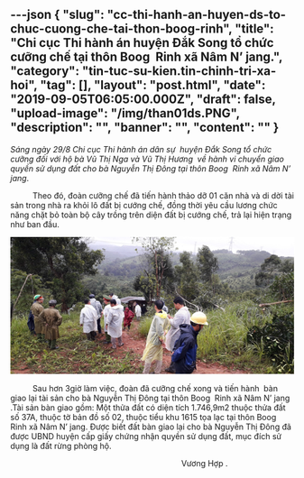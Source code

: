 ---json
{
    "slug": "cc-thi-hanh-an-huyen-ds-to-chuc-cuong-che-tai-thon-boog-rinh",
    "title": "Chi cục Thi hành án huyện Đắk Song tổ chức cưỡng chế tại thôn Boog  Rinh xã Nâm N’ jang.",
    "category": "tin-tuc-su-kien.tin-chinh-tri-xa-hoi",
    "tag": [],
    "layout": "post.html",
    "date": "2019-09-05T06:05:00.000Z",
    "draft": false,
    "upload-image": "/img/than01ds.PNG",
    "description": "",
    "banner": "",
    "__content__": ""
}
---
<p><em>S&aacute;ng ng&agrave;y 29/8 Chi cục Thi h&agrave;nh &aacute;n d&acirc;n sự&nbsp; huyện Đắk Song tổ chức cưỡng đối với hộ b&agrave; Vũ Thị Nga v&agrave; Vũ Thị Hương &nbsp;về h&agrave;nh vi chuyển giao quyền sử dụng đất cho b&agrave; Nguyễn Thị Đ&ocirc;ng tại th&ocirc;n Boog&nbsp; Rinh x&atilde; N&acirc;m N&rsquo; jang</em>.</p>

<p>&nbsp;&nbsp;&nbsp;&nbsp;&nbsp;&nbsp;&nbsp;&nbsp;&nbsp; Theo đ&oacute;, đo&agrave;n cưỡng chế đ&atilde; tiến h&agrave;nh thảo dỡ 01 căn nh&agrave; v&agrave; di dời t&agrave;i sản trong nh&agrave; ra khỏi l&ocirc; đất bị cướng chế, đồng thời y&ecirc;u cầu lương chức năng chặt bỏ to&agrave;n bộ c&acirc;y trồng tr&ecirc;n diện đất bị cướng chế, trả lại hiện trạng như ban đầu.</p>

<p><img alt="" src="/img/than01ds.PNG" /></p>

<p>&nbsp;&nbsp;&nbsp;&nbsp;&nbsp;&nbsp;&nbsp;&nbsp;&nbsp; Sau hơn 3giờ l&agrave;m việc, đo&agrave;n đ&atilde; cưỡng chế xong v&agrave; tiến h&agrave;nh &nbsp;b&agrave;n giao lại t&agrave;i sản cho b&agrave; Nguyễn Thị Đ&ocirc;ng tại th&ocirc;n Boog&nbsp; Rinh x&atilde; N&acirc;m N&rsquo; jang .T&agrave;i sản b&agrave;n giao gồm: Một thửa đất c&oacute; diện t&iacute;ch 1.746,9m2 thuộc thửa đất số 37A, thuộc tờ bản đồ số 02, thuộc tiểu khu 1615 tọa lạc tại th&ocirc;n Boog Rinh x&atilde; N&acirc;m N&rsquo; jang. Được biết đất b&agrave;n giao lại cho b&agrave; Nguyễn Thị Đ&ocirc;ng đ&atilde; được UBND huyện cấp giấy chứng nhận quyền sử dụng đất, mục đ&iacute;ch sử dụng l&agrave; đất rừng ph&ograve;ng hộ.</p>

<p>&nbsp;&nbsp;&nbsp;&nbsp;&nbsp;&nbsp;&nbsp;&nbsp;&nbsp;&nbsp;&nbsp;&nbsp;&nbsp;&nbsp;&nbsp;&nbsp;&nbsp;&nbsp;&nbsp;&nbsp;&nbsp;&nbsp;&nbsp;&nbsp;&nbsp;&nbsp;&nbsp;&nbsp;&nbsp;&nbsp;&nbsp;&nbsp;&nbsp;&nbsp;&nbsp;&nbsp;&nbsp;&nbsp;&nbsp;&nbsp;&nbsp;&nbsp;&nbsp;&nbsp;&nbsp;&nbsp;&nbsp;&nbsp;&nbsp;&nbsp;&nbsp;&nbsp;&nbsp;&nbsp;&nbsp;&nbsp;&nbsp;&nbsp;&nbsp;&nbsp;&nbsp;&nbsp;&nbsp;&nbsp;&nbsp;&nbsp;&nbsp;&nbsp;&nbsp;&nbsp;&nbsp;&nbsp;&nbsp;&nbsp;&nbsp;&nbsp; Vương Hợp .</p>

<p>&nbsp;</p>
